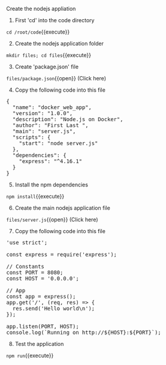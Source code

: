 Create the nodejs appliation

1. First 'cd' into the code directory

`cd /root/code`{{execute}}

2. Create the nodejs application folder

`mkdir files; cd files`{{execute}}
 
3. Create 'package.json' file 

 `files/package.json`{{open}} (Click here)

4. Copy the following code into this file

<pre class="file" data-target="clipboard">
{
  "name": "docker_web_app",
  "version": "1.0.0",
  "description": "Node.js on Docker",
  "author": "First Last <first.last@example.com>",
  "main": "server.js",
  "scripts": {
    "start": "node server.js"
  },
  "dependencies": {
    "express": "^4.16.1"
  }
}
</pre>

5. Install the npm dependencies 

`npm install`{{execute}}

6. Create the main nodejs application file

 `files/server.js`{{open}} (Click here)

7. Copy the following code into this file

<pre class="file" data-target="clipboard">
'use strict';

const express = require('express');

// Constants
const PORT = 8080;
const HOST = '0.0.0.0';

// App
const app = express();
app.get('/', (req, res) => {
  res.send('Hello world\n');
});

app.listen(PORT, HOST);
console.log(`Running on http://${HOST}:${PORT}`);
</pre>

8. Test the application

`npm run`{{execute}}
